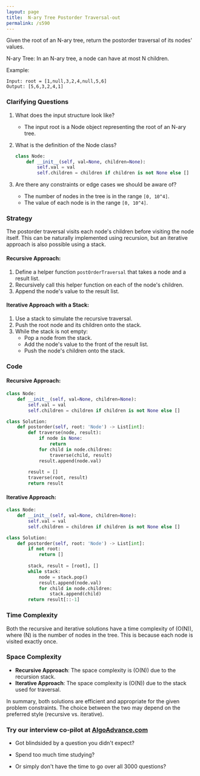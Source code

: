 ```yaml
---
layout: page
title:  N-ary Tree Postorder Traversal-out
permalink: /s590
---
```

Given the root of an N-ary tree, return the postorder traversal of its nodes' values.

N-ary Tree: In an N-ary tree, a node can have at most N children.

Example:
```
Input: root = [1,null,3,2,4,null,5,6]
Output: [5,6,3,2,4,1]
```

### Clarifying Questions
1. What does the input structure look like?
   - The input root is a Node object representing the root of an N-ary tree.
   
2. What is the definition of the Node class?
   ```python
   class Node:
       def __init__(self, val=None, children=None):
           self.val = val
           self.children = children if children is not None else []
   ```

3. Are there any constraints or edge cases we should be aware of?
   - The number of nodes in the tree is in the range `[0, 10^4]`.
   - The value of each node is in the range `[0, 10^4]`.

### Strategy
The postorder traversal visits each node's children before visiting the node itself. This can be naturally implemented using recursion, but an iterative approach is also possible using a stack.

#### Recursive Approach:
1. Define a helper function `postOrderTraversal` that takes a node and a result list.
2. Recursively call this helper function on each of the node's children.
3. Append the node's value to the result list.

#### Iterative Approach with a Stack:
1. Use a stack to simulate the recursive traversal.
2. Push the root node and its children onto the stack.
3. While the stack is not empty:
   - Pop a node from the stack.
   - Add the node's value to the front of the result list.
   - Push the node's children onto the stack.

### Code

#### Recursive Approach:
```python
class Node:
    def __init__(self, val=None, children=None):
        self.val = val
        self.children = children if children is not None else []

class Solution:
    def postorder(self, root: 'Node') -> List[int]:
        def traverse(node, result):
            if node is None:
                return
            for child in node.children:
                traverse(child, result)
            result.append(node.val)
        
        result = []
        traverse(root, result)
        return result
```

#### Iterative Approach:
```python
class Node:
    def __init__(self, val=None, children=None):
        self.val = val
        self.children = children if children is not None else []

class Solution:
    def postorder(self, root: 'Node') -> List[int]:
        if not root:
            return []
        
        stack, result = [root], []
        while stack:
            node = stack.pop()
            result.append(node.val)
            for child in node.children:
                stack.append(child)
        return result[::-1]
```

### Time Complexity
Both the recursive and iterative solutions have a time complexity of \(O(N)\), where \(N\) is the number of nodes in the tree. This is because each node is visited exactly once.

### Space Complexity
- **Recursive Approach**: The space complexity is \(O(N)\) due to the recursion stack.
- **Iterative Approach**: The space complexity is \(O(N)\) due to the stack used for traversal.

In summary, both solutions are efficient and appropriate for the given problem constraints. The choice between the two may depend on the preferred style (recursive vs. iterative).


### Try our interview co-pilot at [AlgoAdvance.com](https://algoAdvance.com)

- Got blindsided by a question you didn't expect?

- Spend too much time studying?

- Or simply don't have the time to go over all 3000 questions?

